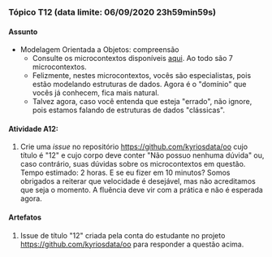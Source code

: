 ### Tópico T12 (data limite: **06/09/2020 23h59min59s**)

#### Assunto

- Modelagem Orientada a Objetos: compreensão
  - Consulte os microcontextos disponíveis [aqui](../modelos/modelo-04.md). Ao todo são 7 microcontextos. 
  - Felizmente, nestes microcontextos, vocês são especialistas, pois estão modelando estruturas de dados. Agora é o "domínio" que
  vocês já conhecem, fica mais natural.
  - Talvez agora, caso você entenda que esteja "errado", não ignore, pois estamos falando de estruturas de dados
  "clássicas". 
  
#### Atividade A12:

1. Crie uma _issue_ no repositório https://github.com/kyriosdata/oo cujo título é "12" e cujo corpo deve conter 
"Não possuo nenhuma dúvida" ou, caso contrário, suas dúvidas sobre os microcontextos em questão. Tempo estimado: 2 horas. 
E se eu fizer em 10 minutos? Somos obrigados a reiterar que velocidade é desejável, mas não acreditamos que seja o
momento. A fluência deve vir com a prática e não é esperada agora.

#### Artefatos

1. Issue de título "12" criada pela conta do estudante no projeto https://github.com/kyriosdata/oo para responder a questão acima.
